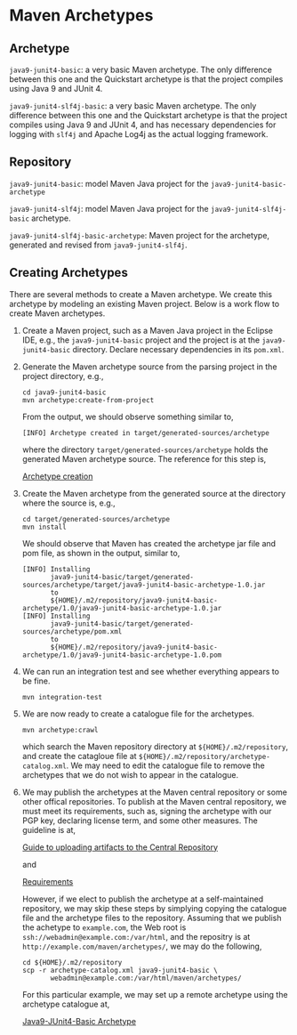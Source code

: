# Maven Archetypes

## Archetype

`java9-junit4-basic`: a very basic Maven archetype. The only difference between
this one and the Quickstart archetype is that the project compiles using
Java 9 and JUnit 4. 

`java9-junit4-slf4j-basic`: a very basic Maven archetype. The only difference
between this one and the Quickstart archetype is that the project compiles
using Java 9 and JUnit 4, and has necessary dependencies for logging with
`slf4j` and Apache Log4j as the actual logging framework. 

## Repository 

`java9-junit4-basic`: model Maven Java project for the
`java9-junit4-basic-archetype`

`java9-junit4-slf4j`: model Maven Java project for the
`java9-junit4-slf4j-basic` archetype.

`java9-junit4-slf4j-basic-archetype`: Maven project for the archetype, 
generated and revised from `java9-junit4-slf4j`.

## Creating Archetypes

There are several methods to create a Maven archetype. We create this archetype
by modeling an existing Maven project. Below is a work flow to create Maven
archetypes.

1. Create a Maven project, such as a Maven Java project in the Eclipse IDE,
   e.g., the `java9-junit4-basic` project and the project is at the
   `java9-junit4-basic` directory. Declare necessary dependencies in its
   `pom.xml`.
2. Generate the Maven archetype source from the parsing project in the project
   directory, e.g.,
    ```
    cd java9-junit4-basic
    mvn archetype:create-from-project    
    ```
    From the output, we should observe something similar to,
    ```
    [INFO] Archetype created in target/generated-sources/archetype
    ```
    where the directory `target/generated-sources/archetype` holds the generated
    Maven archetype source.  The reference for this step is,

    [Archetype creation](https://maven.apache.org/archetype/maven-archetype-plugin/advanced-usage.html)

3. Create the Maven archetype from the generated source at the directory
where the source is, e.g.,
    ```
    cd target/generated-sources/archetype
    mvn install
    ``` 
    We should observe that Maven has created the archetype jar file and pom file,
    as shown in the output, similar to,
    ```
    [INFO] Installing 
           java9-junit4-basic/target/generated-sources/archetype/target/java9-junit4-basic-archetype-1.0.jar 
           to 
           ${HOME}/.m2/repository/java9-junit4-basic-archetype/1.0/java9-junit4-basic-archetype-1.0.jar
    [INFO] Installing 
           java9-junit4-basic/target/generated-sources/archetype/pom.xml 
           to 
           ${HOME}/.m2/repository/java9-junit4-basic-archetype/1.0/java9-junit4-basic-archetype-1.0.pom
    ```

4. We can run an integration test and see whether everything appears to be fine.
    ```
    mvn integration-test
    ```

5. We are now ready to create a catalogue file for the archetypes. 
    ```
    mvn archetype:crawl
    ```
    which search the Maven repository directory at `${HOME}/.m2/repository`, and create the
    catagloue file at `${HOME}/.m2/repository/archetype-catalog.xml`. We may need
    to edit the catalogue file to remove the archetypes that we do not wish to 
    appear in the catalogue. 

6. We may publish the archetypes at the Maven central repository or some
   other offical repositories. To publish at the Maven central repository, we
   must meet its requirements, such as, signing the archetype with our PGP key,
   declaring license term, and some other measures. The guideline is at,

    [Guide to uploading artifacts to the Central Repository](https://maven.apache.org/guides/mini/guide-central-repository-upload.html)

    and

    [Requirements](http://central.sonatype.org/pages/requirements.html)

    However, if we elect to publish the archetype at a self-maintained
    repository, we may skip these steps by simplying copying the catalogue file
    and the archetype files to the repository. Assuming that we publish the
    achetype to `example.com`, the Web root is
    `ssh://webadmin@example.com:/var/html`, and the repositry is at
    `http://example.com/maven/archetypes/`, we may do the following,

    ```
    cd ${HOME}/.m2/repository
    scp -r archetype-catalog.xml java9-junit4-basic \
           webadmin@example.com:/var/html/maven/archetypes/
    ```

    For this particular example, we may set up a remote archetype using the
    archetype catalogue at,

    [Java9-JUnit4-Basic Archetype](https://huichen-cs.github.io/maven/archetypes/archetype-catalog.xml)





